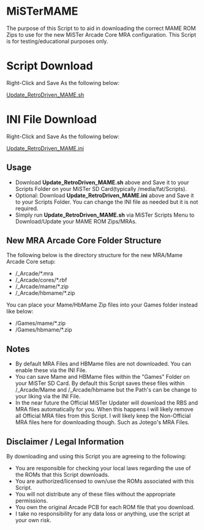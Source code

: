# MiSTerMAME
The purpose of this Script to to aid in downloading the correct MAME ROM Zips to use for the new MiSTer Arcade Core MRA configuration. This Script is for testing/educational purposes only.

# Script Download
Right-Click and Save As the following below:

<a href="https://raw.githubusercontent.com/RetroDriven/MiSTerMAME/master/Update_RetroDriven_MAME.sh"> Update_RetroDriven_MAME.sh </a>

# INI File Download
Right-Click and Save As the following below:

<a href="https://raw.githubusercontent.com/RetroDriven/MiSTerMAME/master/Update_RetroDriven_MAME.ini"> Update_RetroDriven_MAME.ini </a>

## Usage ##
* Download <b>Update_RetroDriven_MAME.sh</b> above and Save it to your Scripts Folder on your MiSTer SD Card(typically /media/fat/Scripts).
* Optional: Download <b>Update_RetroDriven_MAME.ini</b> above and Save it to your Scripts Folder. You can change the INI file as needed but it is not required.
* Simply run <b>Update_RetroDriven_MAME.sh</b> via MiSTer Scripts Menu to Download/Update your MAME ROM Zips/MRAs.

## New MRA Arcade Core Folder Structure
The following below is the directory structure for the new MRA/Mame Arcade Core setup: 

* /_Arcade/*.mra
* /_Arcade/cores/*.rbf
* /_Arcade/mame/*.zip 
* /_Arcade/hbmame/*.zip

You can place your Mame/HbMame Zip files into your Games folder instead like below: 
* /Games/mame/*.zip
* /Games/hbmame/*.zip

## Notes ##
* By default MRA Files and HBMame files are not downloaded. You can enable these via the INI File.
* You can save Mame and HBMame files within the "Games" Folder on your MiSTer SD Card. By default this Script saves these files within /_Arcade/Mame and /_Arcade/hbmame but the Path's can be change to your liking via the INI File.
* In the near future the Official MiSTer Updater will download the RBS and MRA files automatically for you. When this happens I will likely remove all Official MRA files from this Script. I will likely keep the Non-Official MRA files here for downloading though. Such as Jotego's MRA Files.

## Disclaimer / Legal Information
By downloading and using this Script you are agreeing to the following:

* You are responsible for checking your local laws regarding the use of the ROMs that this Script downloads.
* You are authorized/licensed to own/use the ROMs associated with this Script.
* You will not distribute any of these files without the appropriate permissions.
* You own the original Arcade PCB for each ROM file that you download.
* I take no responsibility for any data loss or anything, use the script at your own risk.
